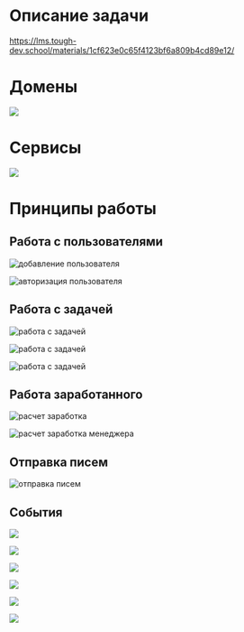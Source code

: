 # Описание задачи 

https://lms.tough-dev.school/materials/1cf623e0c65f4123bf6a809b4cd89e12/

# Домены

![](./docs/render/domains.png)

# Сервисы

![](./docs/render/services.png)

# Принципы работы

## Работа с пользователями

![](./docs/render/new_user_flow.png "добавление пользователя")

![](./docs/render/login_flow.png "авторизация пользователя")

## Работа с задачей

![](./docs/render/new_task_flow.png "работа с задачей")

![](./docs/render/assign_task_flow.png "работа с задачей")

![](./docs/render/complete_task_flow.png "работа с задачей")

## Работа заработанного

![](./docs/render/user_accouting_flow.png "расчет заработка")

![](./docs/render/manager_report_flow.png "расчет заработка менеджера")

## Отправка писем

![](./docs/render/mail_flow.png "отправка писем")

## События

![](./docs/render/add_user.png "")

![](./docs/render/task_assigned.png "")

![](./docs/render/task_completed.png "")

![](./docs/render/task_with_cost.png "")

![](./docs/render/manager_report.png "")

![](./docs/render/mail.png "")


